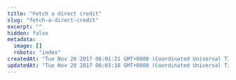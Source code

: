 ```yaml
---
title: "Fetch a direct credit"
slug: "fetch-a-direct-credit"
excerpt: ""
hidden: false
metadata: 
  image: []
  robots: "index"
createdAt: "Tue Nov 28 2017 06:01:21 GMT+0000 (Coordinated Universal Time)"
updatedAt: "Tue Nov 28 2017 06:03:18 GMT+0000 (Coordinated Universal Time)"
---
```

